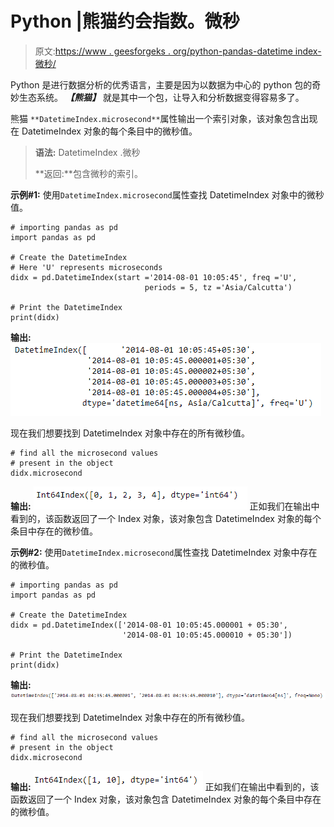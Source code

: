 # Python |熊猫约会指数。微秒

> 原文:[https://www . geesforgeks . org/python-pandas-datetime index-微秒/](https://www.geeksforgeeks.org/python-pandas-datetimeindex-microsecond/)

Python 是进行数据分析的优秀语言，主要是因为以数据为中心的 python 包的奇妙生态系统。 ***【熊猫】*** 就是其中一个包，让导入和分析数据变得容易多了。

熊猫 `**DatetimeIndex.microsecond**`属性输出一个索引对象，该对象包含出现在 DatetimeIndex 对象的每个条目中的微秒值。

> **语法:** DatetimeIndex .微秒
> 
> **返回:**包含微秒的索引。

**示例#1:** 使用`DatetimeIndex.microsecond`属性查找 DatetimeIndex 对象中的微秒值。

```
# importing pandas as pd
import pandas as pd

# Create the DatetimeIndex
# Here 'U' represents microseconds
didx = pd.DatetimeIndex(start ='2014-08-01 10:05:45', freq ='U',
                              periods = 5, tz ='Asia/Calcutta')

# Print the DatetimeIndex
print(didx)
```

**输出:**
![](img/cea8802d6e8a97ee8abb427965364acc.png)

现在我们想要找到 DatetimeIndex 对象中存在的所有微秒值。

```
# find all the microsecond values
# present in the object
didx.microsecond
```

**输出:**
![](img/7046450f07055a8b331cacca2f92b02e.png)
正如我们在输出中看到的，该函数返回了一个 Index 对象，该对象包含 DatetimeIndex 对象的每个条目中存在的微秒值。

**示例#2:** 使用`DatetimeIndex.microsecond`属性查找 DatetimeIndex 对象中存在的微秒值。

```
# importing pandas as pd
import pandas as pd

# Create the DatetimeIndex
didx = pd.DatetimeIndex(['2014-08-01 10:05:45.000001 + 05:30', 
                         '2014-08-01 10:05:45.000010 + 05:30'])

# Print the DatetimeIndex
print(didx)
```

**输出:**
![](img/bd55699f96a3e3f2d781dd404ac624a3.png)

现在我们想要找到 DatetimeIndex 对象中存在的所有微秒值。

```
# find all the microsecond values 
# present in the object
didx.microsecond
```

**输出:**
![](img/8a3f0105b41fe5e3774aff0c1ea1b6c5.png)
正如我们在输出中看到的，该函数返回了一个 Index 对象，该对象包含 DatetimeIndex 对象的每个条目中存在的微秒值。